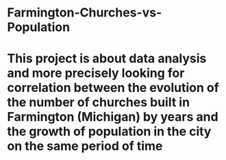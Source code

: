 # Farmington-Churches-vs-Population
# This project is about data analysis and more precisely looking for correlation between the evolution of the number of churches built in Farmington (Michigan) by years and the growth of population in the city on the same period of time
